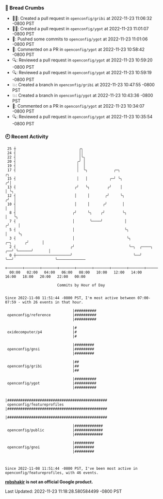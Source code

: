 ### 🍞 Bread Crumbs

 * ✍🏼: Created a pull request in `openconfig/gribi` at 2022-11-23 11:06:32 -0800 PST
 * ✍🏼: Created a pull request in `openconfig/ygot` at 2022-11-23 11:01:07 -0800 PST
 * 🚢: Pushed some commits to `openconfig/ygot` at 2022-11-23 11:01:06 -0800 PST
 * 💬: Commented on a PR in  `openconfig/ygot` at 2022-11-23 10:58:42 -0800 PST
 * 🔍: Reviewed a pull request in  `openconfig/ygot` at 2022-11-23 10:59:20 -0800 PST
 * 🔍: Reviewed a pull request in  `openconfig/ygot` at 2022-11-23 10:59:19 -0800 PST
 * 💥: Created a branch in `openconfig/gribi` at 2022-11-23 10:47:55 -0800 PST
 * 💥: Created a branch in `openconfig/ygot` at 2022-11-23 10:43:36 -0800 PST
 * 💬: Commented on a PR in  `openconfig/ygot` at 2022-11-23 10:34:07 -0800 PST
 * 🔍: Reviewed a pull request in  `openconfig/ygot` at 2022-11-23 10:35:54 -0800 PST

### 🕘 Recent Activity
```
 25 ┼                             ╭╮
 24 ┤                             ││
 22 ┤                             │╰╮
 20 ┤                            ╭╯ │
 19 ┤                            │  │
 17 ┤                            │  ╰╮            ╭─╮                                 ╭╮
 15 ┤                            │   │          ╭─╯ ╰╮                               ╭╯│
 13 ┤                           ╭╯   ╰╮        ╭╯    │                               │ ╰╮
 12 ┤                           │     │       ╭╯     ╰╮                             ╭╯  │
 10 ┤                           │     │      ╭╯       │                             │   │
  8 ┤                          ╭╯     ╰╮    ╭╯        ╰╮                            │   ╰╮
  7 ┤                          │       ╰────╯          │                           ╭╯    │
  5 ┤                          │                       ╰╮                          │     ╰╮
  3 ┤                          │                        ╰╮               ╭─╮      ╭╯      │
  2 ┤                         ╭╯                         ╰─╮  ╭────╮  ╭──╯ ╰──────╯       │
  0 ┼─────────────────────────╯                            ╰──╯    ╰──╯                   ╰─────────────
    +───────+───────+───────+───────+───────+───────+───────+───────+───────+───────+───────+───────+────
  00:00   02:00   04:00   06:00   08:00   10:00   12:00   14:00   16:00   18:00   20:00   22:00   00:00   

						Commits by Hour of Day


Since 2022-11-08 11:51:44 -0800 PST, I'm most active between 07:00-07:59 - with 26 events in that hour.

```



```
                               |##########
 openconfig/reference          |##########
                               |##########

                               |#
 oxidecomputer/p4              |#
                               |#

                               |#########
 openconfig/gnsi               |#########
                               |#########

                               |##
 openconfig/gribi              |##
                               |##

                               |##########
 openconfig/ygot               |##########
                               |##########

                               |##############################################
 openconfig/featureprofiles    |##############################################
                               |##############################################

                               |#############
 openconfig/public             |#############
                               |#############

                               |#########
 openconfig/gnoi               |#########
                               |#########



Since 2022-11-08 11:51:44 -0800 PST, I've been most active in openconfig/featureprofiles, with 46 events.

```
**[robshakir](mailto:robjs@google.com) is not an official Google product.**  


Last Updated: 2022-11-23 11:18:28.580584499 -0800 PST
